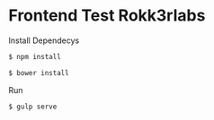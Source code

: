 # Frontend Test Rokk3rlabs

Install Dependecys
```sh
$ npm install 
```

```sh
$ bower install
```
Run
```sh
$ gulp serve
```

